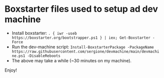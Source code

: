 # Boxstarter files used to setup ad dev machine
* Install boxstarter: `. { iwr -useb https://boxstarter.org/bootstrapper.ps1 } | iex; Get-Boxstarter -Force`
* Run the dev-machine script: `Install-BoxstarterPackage -PackageName https://raw.githubusercontent.com/sergione/devmachine/main/devmachine.ps1 -DisableReboots`
* The above may take a while (~30 minutes on my machine). 

Enjoy!
